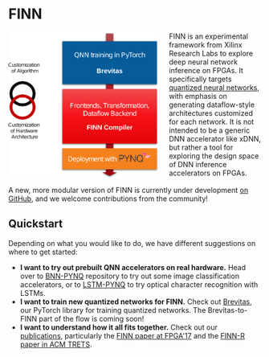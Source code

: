 # FINN
<img align="left" src="img/finn-stack.png" alt="drawing" style="margin-right: 20px" width="300"/>

FINN is an
experimental framework from Xilinx Research Labs to explore deep neural network
inference on FPGAs.
It specifically targets <a href="https://github.com/maltanar/qnn-inference-examples" target="_blank">quantized neural
networks</a>, with emphasis on
generating dataflow-style architectures customized for each network.
It is not
intended to be a generic DNN accelerator like xDNN, but rather a tool for
exploring the design space of DNN inference accelerators on FPGAs.
<br><br>
A new, more modular version of FINN is currently under development <a href="https://github.com/Xilinx/finn">on GitHub</a>, and we welcome contributions from the community!


## Quickstart

Depending on what you would like to do, we have different suggestions on where to get started:

* **I want to try out prebuilt QNN accelerators on real hardware.** Head over to <a href="https://github.com/Xilinx/BNN-PYNQ" target="_blank">BNN-PYNQ</a> repository to try out some image
classification accelerators, or to <a href="https://github.com/Xilinx/LSTM-PYNQ" target="_blank">LSTM-PYNQ</a>
to try optical character recognition with LSTMs.
* **I want to train new quantized networks for FINN.** Check out <a href="https://github.com/Xilinx/brevitas">Brevitas</a>, 
our PyTorch library for training quantized networks. The Brevitas-to-FINN part of the flow is coming soon!
* **I want to understand how it all fits together.** Check out our [publications](#publications),
particularly the <a href="https://arxiv.org/abs/1612.07119" target="_blank">FINN paper at FPGA'17</a> and the <a href="https://arxiv.org/abs/1809.04570" target="_blank">FINN-R paper in ACM TRETS</a>.
